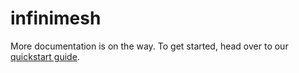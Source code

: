 # infinimesh
More documentation is on the way. To get started, head over to our [quickstart guide](quickstart).
